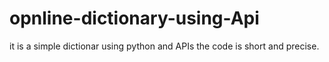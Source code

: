 # opnline-dictionary-using-Api
it is a  simple dictionar using python and APIs
the code is short and precise.
